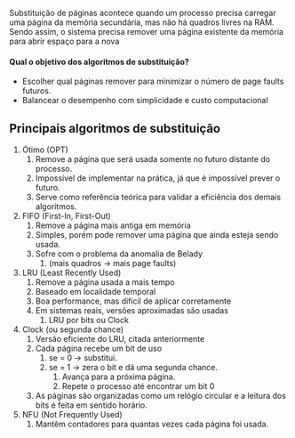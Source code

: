 Substituição de páginas acontece quando um processo precisa carregar uma página da memória secundária, mas não há quadros livres na RAM. Sendo assim, o sistema precisa remover uma página existente da memória para abrir espaço para a nova

#### Qual o objetivo dos algoritmos de substituição?
- Escolher qual páginas remover para minimizar o número de page faults futuros.
- Balancear o desempenho com simplicidade e custo computacional

## Principais algoritmos de substituição

1. Ótimo (OPT)
	1. Remove a página que será usada somente no futuro distante do processo.
	2. Impossível de implementar na prática, já que é impossível prever o futuro.
	3. Serve como referência teórica para validar a eficiência dos demais algoritmos.
2. FIFO (First-In, First-Out)
	1. Remove a página mais antiga em memória
	2. Simples, porém pode remover uma página que ainda esteja sendo usada.
	3. Sofre com o problema da anomalia de Belady 
		1. (mais quadros -> mais page faults)
3. LRU (Least Recently Used)
	1. Remove a página usada a mais tempo
	2. Baseado em localidade temporal
	3. Boa performance, mas difícil de aplicar corretamente
	4. Em sistemas reais, versões aproximadas são usadas
		1. LRU por bits ou Clock
4. Clock (ou segunda chance)
	1. Versão eficiente do LRU, citada anteriormente
	2. Cada página recebe um bit de uso
		1. se = 0 -> substitui.
		2. se = 1 -> zera o bit e dá uma segunda chance.
			1. Avança para a próxima página.
			2. Repete o processo até encontrar um bit 0
	3. As páginas são organizadas como um relógio circular e a leitura dos bits é feita em sentido horário.
5. NFU (Not Frequently Used)
	1. Mantêm contadores para quantas vezes cada página foi usada.